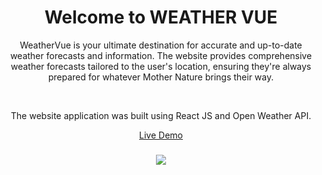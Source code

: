 <h1 align="center"> Welcome to WEATHER VUE </h1>

<div align="center"  >
  <p>
      WeatherVue is your ultimate destination for accurate and up-to-date weather forecasts and information. The website provides comprehensive weather forecasts tailored to the user's location,       ensuring they're always prepared for whatever Mother Nature brings their way.
  </p>
  <br>
  
The website application was built using React JS and Open Weather API.

[Live Demo](https://weather-vue-theta.vercel.app/)
</div>

<div>
  <h3 align="center" ></h3>

  <div align="center" >
    <img  src="https://i.postimg.cc/1zKfmp3L/Weather-Vue.jpg"> 

  </div>

